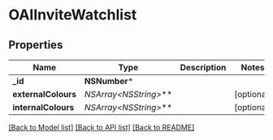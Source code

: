 # OAIInviteWatchlist

## Properties
Name | Type | Description | Notes
------------ | ------------- | ------------- | -------------
**_id** | **NSNumber*** |  | 
**externalColours** | **NSArray&lt;NSString*&gt;*** |  | [optional] 
**internalColours** | **NSArray&lt;NSString*&gt;*** |  | [optional] 

[[Back to Model list]](../README.md#documentation-for-models) [[Back to API list]](../README.md#documentation-for-api-endpoints) [[Back to README]](../README.md)


